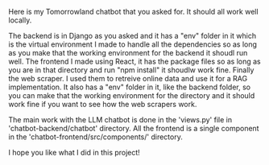 Here is my Tomorrowland chatbot that you asked for. It should all work well locally.

The backend is in Django as you asked and it has a "env" folder in it which is the virtual environment I made to handle all the dependencies so as long as you make that the working environment for the backend it shoudl run well.
The frontend I made using React, it has the package files so as long as you are in that directory and run "npm install" it shoudlw work fine.
Finally the web scraper. I used them to retreive online data and use it for a RAG implementation. It also has a "env" folder in it, like the backend folder, so you can make that the working environment for the directory and it should work fine if you want to see how the web scrapers work.

The main work with the LLM chatbot is done in the 'views.py' file in 'chatbot-backend/chatbot' directory.
All the frontend is a single component in the 'chatbot-frontend/src/components/' directory.

I hope you like what I did in this project!
